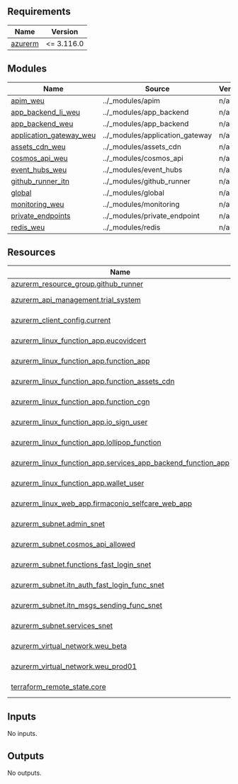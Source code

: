 <!-- markdownlint-disable -->
<!-- BEGINNING OF PRE-COMMIT-TERRAFORM DOCS HOOK -->
## Requirements

| Name | Version |
|------|---------|
| <a name="requirement_azurerm"></a> [azurerm](#requirement\_azurerm) | <= 3.116.0 |

## Modules

| Name | Source | Version |
|------|--------|---------|
| <a name="module_apim_weu"></a> [apim\_weu](#module\_apim\_weu) | ../_modules/apim | n/a |
| <a name="module_app_backend_li_weu"></a> [app\_backend\_li\_weu](#module\_app\_backend\_li\_weu) | ../_modules/app_backend | n/a |
| <a name="module_app_backend_weu"></a> [app\_backend\_weu](#module\_app\_backend\_weu) | ../_modules/app_backend | n/a |
| <a name="module_application_gateway_weu"></a> [application\_gateway\_weu](#module\_application\_gateway\_weu) | ../_modules/application_gateway | n/a |
| <a name="module_assets_cdn_weu"></a> [assets\_cdn\_weu](#module\_assets\_cdn\_weu) | ../_modules/assets_cdn | n/a |
| <a name="module_cosmos_api_weu"></a> [cosmos\_api\_weu](#module\_cosmos\_api\_weu) | ../_modules/cosmos_api | n/a |
| <a name="module_event_hubs_weu"></a> [event\_hubs\_weu](#module\_event\_hubs\_weu) | ../_modules/event_hubs | n/a |
| <a name="module_github_runner_itn"></a> [github\_runner\_itn](#module\_github\_runner\_itn) | ../_modules/github_runner | n/a |
| <a name="module_global"></a> [global](#module\_global) | ../_modules/global | n/a |
| <a name="module_monitoring_weu"></a> [monitoring\_weu](#module\_monitoring\_weu) | ../_modules/monitoring | n/a |
| <a name="module_private_endpoints"></a> [private\_endpoints](#module\_private\_endpoints) | ../_modules/private_endpoint | n/a |
| <a name="module_redis_weu"></a> [redis\_weu](#module\_redis\_weu) | ../_modules/redis | n/a |

## Resources

| Name | Type |
|------|------|
| [azurerm_resource_group.github_runner](https://registry.terraform.io/providers/hashicorp/azurerm/latest/docs/resources/resource_group) | resource |
| [azurerm_api_management.trial_system](https://registry.terraform.io/providers/hashicorp/azurerm/latest/docs/data-sources/api_management) | data source |
| [azurerm_client_config.current](https://registry.terraform.io/providers/hashicorp/azurerm/latest/docs/data-sources/client_config) | data source |
| [azurerm_linux_function_app.eucovidcert](https://registry.terraform.io/providers/hashicorp/azurerm/latest/docs/data-sources/linux_function_app) | data source |
| [azurerm_linux_function_app.function_app](https://registry.terraform.io/providers/hashicorp/azurerm/latest/docs/data-sources/linux_function_app) | data source |
| [azurerm_linux_function_app.function_assets_cdn](https://registry.terraform.io/providers/hashicorp/azurerm/latest/docs/data-sources/linux_function_app) | data source |
| [azurerm_linux_function_app.function_cgn](https://registry.terraform.io/providers/hashicorp/azurerm/latest/docs/data-sources/linux_function_app) | data source |
| [azurerm_linux_function_app.io_sign_user](https://registry.terraform.io/providers/hashicorp/azurerm/latest/docs/data-sources/linux_function_app) | data source |
| [azurerm_linux_function_app.lollipop_function](https://registry.terraform.io/providers/hashicorp/azurerm/latest/docs/data-sources/linux_function_app) | data source |
| [azurerm_linux_function_app.services_app_backend_function_app](https://registry.terraform.io/providers/hashicorp/azurerm/latest/docs/data-sources/linux_function_app) | data source |
| [azurerm_linux_function_app.wallet_user](https://registry.terraform.io/providers/hashicorp/azurerm/latest/docs/data-sources/linux_function_app) | data source |
| [azurerm_linux_web_app.firmaconio_selfcare_web_app](https://registry.terraform.io/providers/hashicorp/azurerm/latest/docs/data-sources/linux_web_app) | data source |
| [azurerm_subnet.admin_snet](https://registry.terraform.io/providers/hashicorp/azurerm/latest/docs/data-sources/subnet) | data source |
| [azurerm_subnet.cosmos_api_allowed](https://registry.terraform.io/providers/hashicorp/azurerm/latest/docs/data-sources/subnet) | data source |
| [azurerm_subnet.functions_fast_login_snet](https://registry.terraform.io/providers/hashicorp/azurerm/latest/docs/data-sources/subnet) | data source |
| [azurerm_subnet.itn_auth_fast_login_func_snet](https://registry.terraform.io/providers/hashicorp/azurerm/latest/docs/data-sources/subnet) | data source |
| [azurerm_subnet.itn_msgs_sending_func_snet](https://registry.terraform.io/providers/hashicorp/azurerm/latest/docs/data-sources/subnet) | data source |
| [azurerm_subnet.services_snet](https://registry.terraform.io/providers/hashicorp/azurerm/latest/docs/data-sources/subnet) | data source |
| [azurerm_virtual_network.weu_beta](https://registry.terraform.io/providers/hashicorp/azurerm/latest/docs/data-sources/virtual_network) | data source |
| [azurerm_virtual_network.weu_prod01](https://registry.terraform.io/providers/hashicorp/azurerm/latest/docs/data-sources/virtual_network) | data source |
| [terraform_remote_state.core](https://registry.terraform.io/providers/hashicorp/terraform/latest/docs/data-sources/remote_state) | data source |

## Inputs

No inputs.

## Outputs

No outputs.
<!-- END OF PRE-COMMIT-TERRAFORM DOCS HOOK -->
